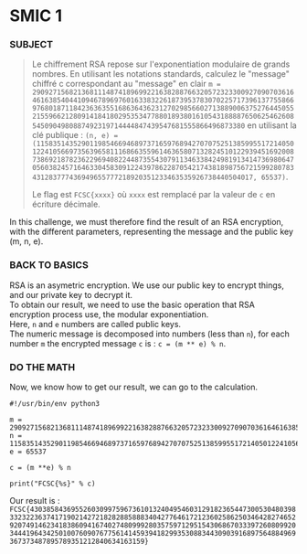 # SMIC 1

### SUBJECT

> Le chiffrement RSA repose sur l'exponentiation modulaire de grands nombres. En utilisant les notations standards, calculez le "message" chiffré c correspondant au "message" en clair `m = 29092715682136811148741896992216382887663205723233009270907036164616385404410946789697601633832261873953783070225717396137755866976801871184236363551686364362312702985660271388900637527644505521559662128091418418029535347788018938016105431888876506254626085450904980887492319714444847439547681555866496873380` en utilisant la clé publique : `(n, e) = (115835143529011985466946897371659768942707075251385995517214050122410566973563965811168663559614636580713282451012293945169200873869218782362296940822448735543079113463384249819134147369806470560382457164633045830912243978622870542174381898756721599280783431283777436949655777218920351233463535926738440504017, 65537)`.
> 
> Le flag est `FCSC{xxxx}` où `xxxx` est remplacé par la valeur de `c` en écriture décimale.  

In this challenge, we must therefore find the result of an RSA encryption, with the different parameters, representing the message and the public key (m, n, e).

### BACK TO BASICS

RSA is an asymetric encryption. We use our public key to encrypt things, and our private key to decrypt it.  
To obtain our result, we need to use the basic operation that RSA encryption process use, the modular exponentiation.  
Here, `n` and `e` numbers are called public keys.  
The numeric message is decomposed into numbers (less than `n`), for each number `m` the encrypted message `c` is : `c = (m ** e) % n`.  

### DO THE MATH

Now, we know how to get our result, we can go to the calculation.  

```python3
#!/usr/bin/env python3

m = 29092715682136811148741896992216382887663205723233009270907036164616385404410946789697601633832261873953783070225717396137755866976801871184236363551686364362312702985660271388900637527644505521559662128091418418029535347788018938016105431888876506254626085450904980887492319714444847439547681555866496873380
n = 115835143529011985466946897371659768942707075251385995517214050122410566973563965811168663559614636580713282451012293945169200873869218782362296940822448735543079113463384249819134147369806470560382457164633045830912243978622870542174381898756721599280783431283777436949655777218920351233463535926738440504017
e = 65537

c = (m **e) % n

print("FCSC{%s}" % c)
```
Our result is :  
`FCSC{43038584369552603099759673610132404954603129182365447300530480398332322363741719021427218282885888340427764617212360258625034642827465292074914623418386094167402748099928035759712951543068670333972608099203444196434250100760907677561414593941829935308834430903916897564884969367373487895789351212840634163159}`
